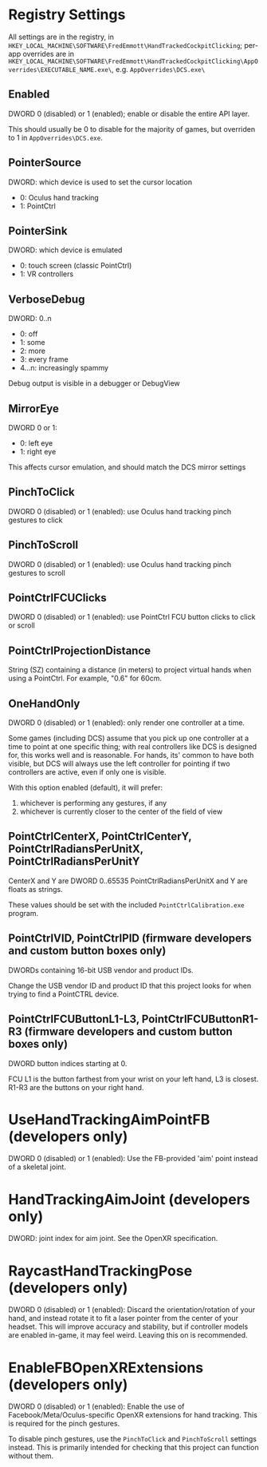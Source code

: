 # Registry Settings

All settings are in the registry, in `HKEY_LOCAL_MACHINE\SOFTWARE\FredEmmott\HandTrackedCockpitClicking`; per-app overrides are in `HKEY_LOCAL_MACHINE\SOFTWARE\FredEmmott\HandTrackedCockpitClicking\AppOverrides\EXECUTABLE_NAME.exe\`, e.g. `AppOverrides\DCS.exe\`

## Enabled

DWORD 0 (disabled) or 1 (enabled); enable or disable the entire API layer.

This should usually be 0 to disable for the majority of games, but overriden to 1 in `AppOverrides\DCS.exe`.

## PointerSource

DWORD: which device is used to set the cursor location

- 0: Oculus hand tracking
- 1: PointCtrl

## PointerSink

DWORD: which device is emulated

- 0: touch screen (classic PointCtrl)
- 1: VR controllers

## VerboseDebug

DWORD: 0..n

- 0: off
- 1: some
- 2: more
- 3: every frame
- 4...n: increasingly spammy

Debug output is visible in a debugger or DebugView

## MirrorEye

DWORD 0 or 1:

- 0: left eye
- 1: right eye

This affects cursor emulation, and should match the DCS mirror settings

## PinchToClick

DWORD 0 (disabled) or 1 (enabled): use Oculus hand tracking pinch gestures to click

## PinchToScroll

DWORD 0 (disabled) or 1 (enabled): use Oculus hand tracking pinch gestures to scroll

## PointCtrlFCUClicks

DWORD 0 (disabled) or 1 (enabled): use PointCtrl FCU button clicks to click or scroll

## PointCtrlProjectionDistance

String (SZ) containing a distance (in meters) to project virtual hands when using a PointCtrl. For example, "0.6" for 60cm.

## OneHandOnly

DWORD 0 (disabled) or 1 (enabled): only render one controller at a time.

Some games (including DCS) assume that you pick up one controller at a time to point at one specific thing; with real controllers like DCS is designed for, this works well and is reasonable. For hands, its' common to have both visible, but DCS will always use the left controller for pointing if two controllers are active, even if only one is visible.

With this option enabled (default), it will prefer:
1. whichever is performing any gestures, if any
2. whichever is currently closer to the center of the field of view

## PointCtrlCenterX, PointCtrlCenterY, PointCtrlRadiansPerUnitX, PointCtrlRadiansPerUnitY

CenterX and Y are DWORD 0..65535
PointCtrlRadiansPerUnitX and Y are floats as strings.

These values should be set with the included `PointCtrlCalibration.exe` program.

## PointCtrlVID, PointCtrlPID (firmware developers and custom button boxes only)

DWORDs containing 16-bit USB vendor and product IDs.

Change the USB vendor ID and product ID that this project looks for when trying to find a PointCTRL device.

## PointCtrlFCUButtonL1-L3, PointCtrlFCUButtonR1-R3 (firmware developers and custom button boxes only)

DWORD button indices starting at 0.

FCU L1 is the button farthest from your wrist on your left hand, L3 is closest. R1-R3 are the buttons on your right hand.

# UseHandTrackingAimPointFB (developers only)

DWORD 0 (disabled) or 1 (enabled): Use the FB-provided 'aim' point instead of a skeletal joint.

# HandTrackingAimJoint (developers only)

DWORD: joint index for aim joint. See the OpenXR specification.

# RaycastHandTrackingPose (developers only)

DWORD 0 (disabled) or 1 (enabled): Discard the orientation/rotation of your hand, and instead rotate it to fit a laser pointer from the center of your headset. This will improve accuracy and stability, but if controller models are enabled in-game, it may feel weird. Leaving this on is recommended.

# EnableFBOpenXRExtensions (developers only)

DWORD 0 (disabled) or 1 (enabled): Enable the use of Facebook/Meta/Oculus-specific OpenXR extensions for hand tracking. This is required for the pinch gestures.

To disable pinch gestures, use the `PinchToClick` and `PinchToScroll` settings instead. This is primarily intended for checking that this project can function without them.
